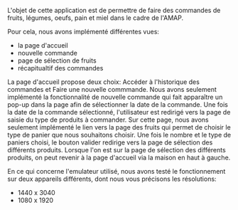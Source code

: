 L'objet de cette application est de permettre de faire des commandes de fruits, légumes, oeufs, pain et miel dans le cadre de l'AMAP.

Pour cela, nous avons implémenté différentes vues:
- la page d'accueil
- nouvelle commande
- page de sélection de fruits
- récapitualtif des commandes

La page d'accueil propose deux choix: Accéder à l'historique des commandes et Faire une nouvelle commmande. 
Nous avons seulement implémenté la fonctionnalité de nouvelle commande qui fait apparaître un pop-up dans la page afin de sélectionner la date de la commande.
Une fois la date de la commande sélectionné, l'utilisateur est redirigé vers la page de saisie du type de produits à commander.
Sur cette page, nous avons seulement implémenté le lien vers la page des fruits qui permet de choisir le type de panier que nous souhaitons choisir.
Une fois le nombre et le type de paniers choisi, le bouton valider redirige vers la page de sélection des différents produits.
Lorsque l'on est sur la page de sélection des différents produits, on peut revenir à la page d'accueil via la maison en haut à gauche.

En ce qui concerne l'emulateur utilisé, nous avons testé le fonctionnement sur deux appareils différents, dont nous vous précisons les résolutions:
- 1440 x 3040 
- 1080 x 1920
